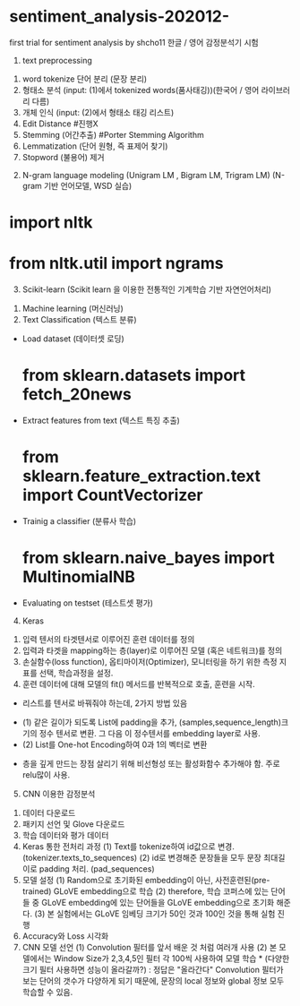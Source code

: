# sentiment_analysis-202012-
first trial for sentiment analysis by shcho11
한글 / 영어 감정분석기 시험
1. text preprocessing
  1) word tokenize 단어 분리 (문장 분리)
  2) 형태소 분석 (input: (1)에서 tokenized words(품사태깅))(한국어 / 영어 라이브러리 다름)
  3) 개체 인식 (input: (2)에서 형태소 태깅 리스트)
  4) Edit Distance #진행X
  5) Stemming (어간추출) #Porter Stemming Algorithm
  6) Lemmatization (단어 원형, 즉 표제어 찾기) 
  7) Stopword (불용어) 제거

2. N-gram language modeling (Unigram LM , Bigram LM, Trigram LM) (N-gram 기반 언어모델, WSD 실습)
  # import nltk
  # from nltk.util import ngrams

3. Scikit-learn (Scikit learn 을 이용한 전통적인 기계학습 기반 자연언어처리)
  1) Machine learning (머신러닝)
  2) Text Classification (텍스트 분류)
  - Load dataset (데이터셋 로딩)
    # from sklearn.datasets import fetch_20news
  - Extract features from text (텍스트 특징 추출)
    # from sklearn.feature_extraction.text import CountVectorizer
  - Trainig a classifier (분류사 학습)
    # from sklearn.naive_bayes import MultinomialNB
  - Evaluating on testset (테스트셋 평가)

4. Keras
  1) 입력 텐서의 타겟텐서로 이루어진 훈련 데이터를 정의
  2) 입력과 타겟을 mapping하는 층(layer)로 이루어진 모델 (혹은 네트워크)를 정의
  3) 손실함수(loss function), 옵티마이저(Optimizer), 모니터링을 하기 위한 측정 지표를 선택, 학습과정을 설정.
  4) 훈련 데이터에 대해 모델의 fit() 메서드를 반복적으로 호출, 훈련을 시작.
  
  * 리스트를 텐서로 바꿔줘야 하는데, 2가지 방법 있음
  - (1) 같은 길이가 되도록 List에 padding을 추가, (samples,sequence_length)크기의 정수 텐서로 변환. 그 다음 이 정수텐서를 embedding layer로 사용.
  - (2) List를 One-hot Encoding하여 0과 1의 벡터로 변환
  * 층을 깊게 만드는 장점 살리기 위해 비선형성 또는 활성화함수 추가해야 함. 주로 relu많이 사용.
  
5. CNN 이용한 감정분석
  1) 데이터 다운로드
  2) 패키지 선언 및 Glove 다운로드
  3) 학습 데이터와 평가 데이터
  4) Keras 통한 전처리 과정 
    (1) Text를 tokenize하여 id값으로 변경. (tokenizer.texts_to_sequences)
    (2) id로 변경해준 문장들을 모두 문장 최대길이로 padding 처리. (pad_sequences)
  5) 모델 설정
    (1) Random으로 초기화된 embedding이 아닌, 사전훈련된(pre-trained) GLoVE embedding으로 학습
    (2) therefore, 학습 코퍼스에 있는 단어들 중 GLoVE embedding에 있는 단어들을 GLoVE embedding으로 초기화 해준다.
    (3) 본 실험에서는 GLoVE 임베딩 크기가 50인 것과 100인 것을 통해 실험 진행
  6) Accuracy와 Loss 시각화
  7) CNN 모델 선언
    (1) Convolution 필터를 앞서 배운 것 처럼 여러개 사용
    (2) 본 모델에서는 Window Size가 2,3,4,5인 필터 각 100씩 사용하여 모델 학습
    * (다양한 크기 필터 사용하면 성능이 올라갈까?) : 정답은 "올라간다" Convolution 필터가 보는 단어의 갯수가 다양하게 되기 때문에, 문장의 local 정보와 global 정보 모두 학습할 수 있음.
    
